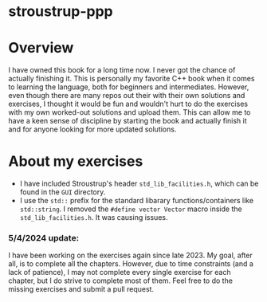 # stroustrup-ppp
# Overview
I have owned this book for a long time now. I never got the chance of actually finishing it. This is personally my favorite C++ book when it comes to learning the language, both for beginners and intermediates. However, even though there are many repos out their with their own solutions and exercises, I thought it would be fun and wouldn't hurt to do the exercises with my own worked-out solutions and upload them. This can allow me to have a keen sense of discipline by starting the book and actually finish it and for anyone looking for more updated solutions.

# About my exercises
* I have included Stroustrup's header ```std_lib_facilities.h```, which can be found in the ```GUI``` directory.
* I use the ```std::``` prefix for the standard libarary functions/containers like ```std::string```. I removed the ```#define vector Vector``` macro inside the ```std_lib_facilities.h```. It was causing issues.


### 5/4/2024 update:
I have been working on the exercises again since late 2023. My goal, after all, is to complete all the chapters. However, due to time constraints (and a lack of patience), I may not complete every single exercise for each chapter, but I do strive to complete most of them. Feel free to do the missing exercises and submit a pull request.
